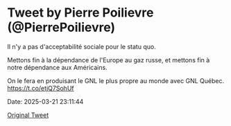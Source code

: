 # Tweet by Pierre Poilievre (@PierrePoilievre)

Il n'y a pas d'acceptabilité sociale pour le statu quo. 

Mettons fin à la dépendance de l'Europe au gaz russe, et mettons fin à notre dépendance aux Américains. 

On le fera en produisant le GNL le plus propre au monde avec GNL Québec. https://t.co/etjQ7SohUf

Date: 2025-03-21 23:11:44

[Original Tweet](https://x.com/PierrePoilievre/status/1903223027535352312)
